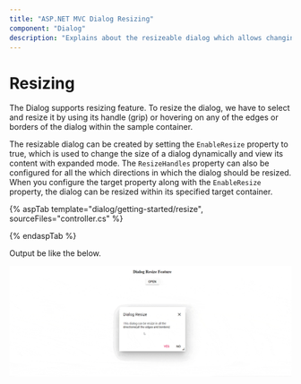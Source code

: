 ```yaml
---
title: "ASP.NET MVC Dialog Resizing"
component: "Dialog"
description: "Explains about the resizeable dialog which allows changing its size dynamically."
---
```


# Resizing

The Dialog supports resizing feature. To resize the dialog, we have to select and resize it by using its handle (grip) or hovering on any of the edges or borders of the dialog within the sample container.

The resizable dialog can be created by setting the `EnableResize` property to true, which is used to change the size of a dialog dynamically and view its content with expanded mode. The `ResizeHandles` property can also be configured for all the which directions in which the dialog should be resized. When you configure the target property along with the `EnableResize` property, the dialog can be resized within its specified target container.

{% aspTab template="dialog/getting-started/resize", sourceFiles="controller.cs" %}

{% endaspTab %}

Output be like the below.

![resize](./images/dialog_resize.gif)